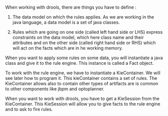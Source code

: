 When working with drools, there are things you have to define :

1) The data model on which the rules applies. As we are working in the java language, a data model is a set of java classes.

2) Rules which are going on one side (called left hand side or LHS) express constraints on the data model, which here class name and their attributes and on the other side (called right hand side or RHS) which will act on the facts which are in he working memory.



When you want to apply some rules on some data, you will instantiate a java class and give it to the rule engine. This instance is called a Fact object.

To work with the rule engine, we have to instantiate a KieContainer. We will see later how to program it. This kieContainer contains a set of rules. The KieContainer allows also to contain other types of artifacts are is common to other components like jbpm and optoplanner.

When you want to work with drools, you have to get a KieSession from the KieContainer. This KieSession will allow you to give facts to the rule engine and to ask to fire rules.

